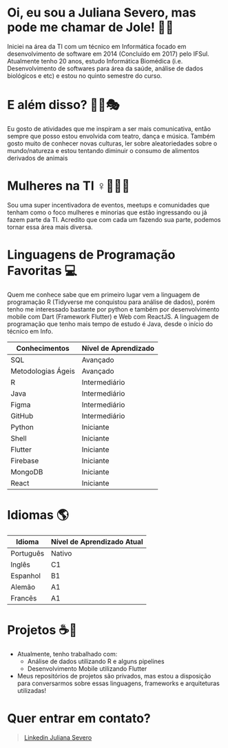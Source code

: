 # Oi, eu sou a Juliana Severo, mas pode me chamar de Jole! 🦊🌿

Iniciei na área da TI com um técnico em Informática focado em desenvolvimento de software em 2014 (Concluído em 2017) pelo IFSul. Atualmente tenho 20 anos, estudo Informática Biomédica (i.e. Desenvolvimento de softwares para área da saúde, análise de dados biológicos e etc) e estou no quinto semestre do curso. 

# E além disso? 🦔🥦🎭
Eu gosto de atividades que me inspiram a ser mais comunicativa, então sempre que posso estou envolvida com teatro, dança e música. Também gosto muito de conhecer novas culturas, ler sobre aleatoriedades sobre o mundo/natureza e estou tentando diminuir o consumo de alimentos derivados de animais

# Mulheres na TI ♀️👩🏻‍💻

Sou uma super incentivadora de eventos, meetups e comunidades que tenham como o foco mulheres e minorias que estão ingressando ou já fazem parte da TI. Acredito que com cada um fazendo sua parte, podemos tornar essa área mais diversa. 

# Linguagens de Programação Favoritas 💻

Quem me conhece sabe que em primeiro lugar vem a linguagem de programação R (Tidyverse me conquistou para análise de dados), porém tenho me interessado bastante por python e também por desenvolvimento mobile com Dart (Framework Flutter) e Web com ReactJS. A linguagem de programação que tenho mais tempo de estudo é Java, desde o início do técnico em Info.

| Conhecimentos      | Nível de Aprendizado |
|--------------------|----------------------|
| SQL                | Avançado             |
| Metodologias Ágeis | Avançado             |
| R                  | Intermediário        |
| Java               | Intermediário        |
| Figma              | Intermediário        |
| GitHub             | Intermediário        |
| Python             | Iniciante            |
| Shell              | Iniciante            |
| Flutter            | Iniciante            |
| Firebase           | Iniciante            |
| MongoDB            | Iniciante            |
| React              | Iniciante            |

# Idiomas 🌎

| Idioma             | Nível de Aprendizado Atual|
|--------------------|---------------------------|
| Português          | Nativo                    |
| Inglês             | C1                        |
| Espanhol           | B1                        |
| Alemão             | A1                        |
| Francês            | A1                        |


# Projetos ☕🚀

- Atualmente, tenho trabalhado com:
    - Análise de dados utilizando R e alguns pipelines 
    - Desenvolvimento Mobile utilizando Flutter
- Meus repositórios de projetos são privados, mas estou a disposição para conversarmos sobre essas linguagens, frameworks e arquiteturas utilizadas!

# Quer entrar em contato?
> [Linkedin Juliana Severo](https://linkedin.com/in/juliana-mello-severo)


